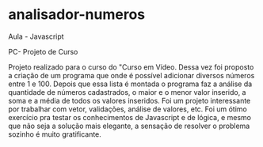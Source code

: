 # analisador-numeros

Aula - Javascript

PC- Projeto de Curso

Projeto realizado para o curso do "Curso em Vídeo. Dessa vez foi proposto a criação de um programa que onde é possível adicionar diversos números entre 1 e 100. Depois que essa lista é montada o programa faz a análise da quantidade de números cadastrados, o maior e o menor valor inserido, a soma e a média de todos os valores inseridos. Foi um projeto interessante por trabalhar com vetor, validações, análise de valores, etc. Foi um ótimo exercício pra testar os conhecimentos de Javascript e de lógica, e mesmo que não seja a solução mais elegante, a sensação de resolver o problema sozinho é muito gratificante.
